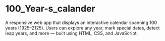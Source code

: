 # 100_Year-s_calander
 A responsive web app that displays an interactive calendar spanning 100 years (1925–2125). Users can explore any year, mark special dates, detect leap years, and more — built using HTML, CSS, and JavaScript.
